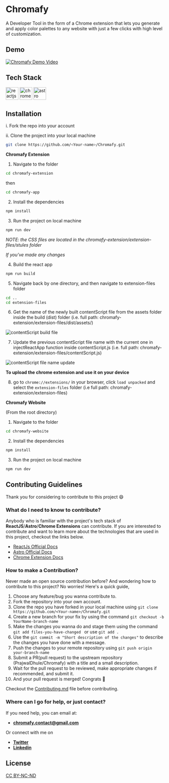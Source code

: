 # Chromafy

A Developer Tool in the form of a Chrome extension that lets you generate and apply color palettes to any website with just a few clicks with high level of customization.

## Demo

[![**Chromafy Demo Video**](https://img.youtube.com/vi/X3rUIZoolqU/0.jpg)](https://www.youtube.com/watch?v=X3rUIZoolqU)

## Tech Stack

<div align="left">
<img src="https://cdn.jsdelivr.net/gh/devicons/devicon/icons/react/react-original.svg" width=40 height=40 alt="reactjs logo"/>
<img src="https://cdn.jsdelivr.net/gh/devicons/devicon@latest/icons/chrome/chrome-original.svg" width=40 height=40 alt="chrome logo" />
<img src="https://github.com/PrajwalDhule/Chromafy/assets/89639472/51099b09-50e0-4ffa-93ba-916758f48c46" width=40 height=40 alt="astro logo"/>
</div>

## Installation

i. Fork the repo into your account

ii. Clone the project into your local machine

```sh
git clone https://github.com/<Your-name>/Chromafy.git
```

**Chromafy Extension**

1. Navigate to the folder

```sh
cd chromafy-extension
```

then

```sh
cd chromafy-app
```

2. Install the dependencies

```sh
npm install
```

3. Run the project on local machine

```sh
npm run dev
```

_NOTE: the CSS files are located in the chromafy-extension/extension-files/stules folder_

_If you've made any changes_

4. Build the react app

```sh
npm run build
```

5. Navigate back by one directory, and then navigate to extension-files folder

```sh
cd ..
cd extension-files
```

6. Get the name of the newly built contentScript file from the assets folder inside the build (dist) folder (i.e. full path: chromafy-extension/extension-files/dist/assets/)

![contentScript build file](https://github.com/PrajwalDhule/Chromafy/assets/89639472/475bcf5f-d181-415d-8810-060ff154ac75)

7. Update the previous contentScript file name with the current one in injectReactApp function inside contentScript.js (i.e. full path: chromafy-extension/extension-files/contentScript.js)

![contentScript file name update](https://github.com/PrajwalDhule/Chromafy/assets/89639472/907c17aa-4ede-44f0-9daf-4cd9432cf729)

**To upload the chrome extension and use it on your device**

8. go to `chrome://extensions/` in your browser, click `load unpacked` and select the `extension-files` folder (i.e full path: chromafy-extension/extension-files)

**Chromafy Website**

(From the root directory)

1. Navigate to the folder

```sh
cd chromafy-website
```

2. Install the dependencies

```sh
npm install
```

3. Run the project on local machine

```sh
npm run dev
```

## Contributing Guidelines

Thank you for considering to contribute to this project 😄

### What do I need to know to contribute?

Anybody who is familiar with the project's tech stack of **ReactJS**/**Astro**/**Chrome Extensions** can contribute.
If you are interested to contribute and want to learn more about the technologies that are used in this project, checkout the links below.

- [ReactJs Official Docs](https://react.dev/reference/react)
- [Astro Official Docs](https://docs.astro.build/en/getting-started/)
- [Chrome Extension Docs](https://developer.chrome.com/docs/extensions/get-started)

### How to make a Contribution?

Never made an open source contribution before? And wondering how to contribute to this project?
No worries! Here's a quick guide,

1. Choose any feature/bug you wanna contribute to.
2. Fork the repository into your own account.
3. Clone the repo you have forked in your local machine using `git clone https://github.com/<Your-name>/Chromafy.git`
4. Create a new branch for your fix by using the command `git checkout -b YourName-branch-name `
5. Make the changes you wanna do and stage them using the command `git add files-you-have-changed ` or use `git add .`
6. Use the `git commit -m "Short description of the changes"` to describe the changes you have done with a message.
7. Push the changes to your remote repository using `git push origin your-branch-name`
8. Submit a PR(pull request) to the upstream repository (PrajwalDhule/Chromafy) with a title and a small description.
9. Wait for the pull request to be reviewed, make appropriate changes if recommended, and submit it.
10. And your pull request is merged! Congrats 🎊

Checkout the [Contributing.md](CONTRIBUTING.md) file before contributing.

### Where can I go for help, or just contact?

If you need help, you can email at:

- <a href="mailto:chromafy.contact@gmail.com" target="_blank" rel="noopener noreferrer">**chromafy.contact@gmail.com**</a>

Or connect with me on

- <a href="https://twitter.com/prajwaldhule36" target="_blank" rel="noopener noreferrer">**Twitter**</a>
- <a href="https://www.linkedin.com/in/prajwal-dhule" target="_blank" rel="noopener noreferrer">**Linkedin**</a>

## License

[CC BY-NC-ND](LICENSE.md)
